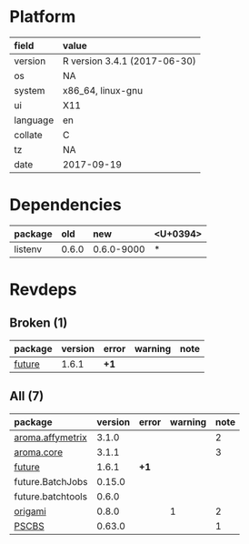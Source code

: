 # Platform

|field    |value                        |
|:--------|:----------------------------|
|version  |R version 3.4.1 (2017-06-30) |
|os       |NA                           |
|system   |x86_64, linux-gnu            |
|ui       |X11                          |
|language |en                           |
|collate  |C                            |
|tz       |NA                           |
|date     |2017-09-19                   |

# Dependencies

|package |old   |new        |<U+0394>  |
|:-------|:-----|:----------|:--|
|listenv |0.6.0 |0.6.0-9000 |*  |

# Revdeps

## Broken (1)

|package                      |version |error  |warning |note |
|:----------------------------|:-------|:------|:-------|:----|
|[future](problems.md#future) |1.6.1   |__+1__ |        |     |

## All (7)

|package                                          |version |error  |warning |note |
|:------------------------------------------------|:-------|:------|:-------|:----|
|[aroma.affymetrix](problems.md#aroma.affymetrix) |3.1.0   |       |        |2    |
|[aroma.core](problems.md#aroma.core)             |3.1.1   |       |        |3    |
|[future](problems.md#future)                     |1.6.1   |__+1__ |        |     |
|future.BatchJobs                                 |0.15.0  |       |        |     |
|future.batchtools                                |0.6.0   |       |        |     |
|[origami](problems.md#origami)                   |0.8.0   |       |1       |2    |
|[PSCBS](problems.md#pscbs)                       |0.63.0  |       |        |1    |

